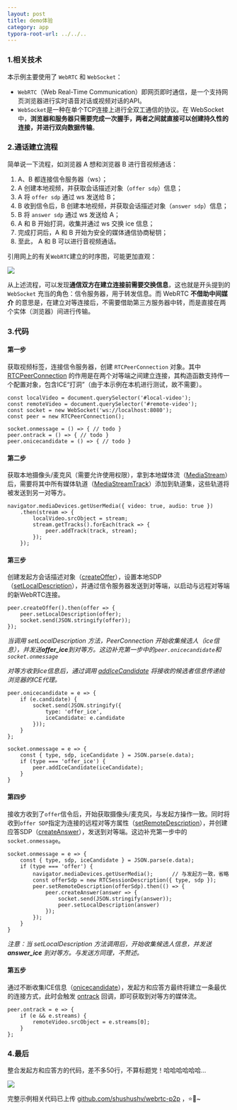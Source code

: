 ```yaml
---
layout: post
title: demo体验
category: app
typora-root-url: ../../..
---
```


### 1.相关技术

本示例主要使用了 `WebRTC` 和 `WebSocket`：
- `WebRTC`（Web Real-Time Communication）即网页即时通信，是一个支持网页浏览器进行实时语音对话或视频对话的API。
- `WebSocket`是一种在单个TCP连接上进行全双工通信的协议。在 WebSocket 中，**浏览器和服务器只需要完成一次握手，两者之间就直接可以创建持久性的连接，并进行双向数据传输**。

### 2.通话建立流程
简单说一下流程，如浏览器 A 想和浏览器 B 进行音视频通话：

 1. A、B 都连接信令服务器（ws）；
 2. A 创建本地视频，并获取会话描述对象（`offer sdp`）信息；
 3. A 将 `offer sdp` 通过 ws 发送给 B；
 4. B 收到信令后，B 创建本地视频，并获取会话描述对象（`answer sdp`）信息；
 5. B 将 `answer sdp` 通过 ws 发送给 A；
 6. A 和 B 开始打洞，收集并通过 ws 交换 ice 信息；
 7. 完成打洞后，A 和 B 开始为安全的媒体通信协商秘钥；
 8. 至此， A 和 B 可以进行音视频通话。

引用网上的有关`WebRTC`建立的时序图，可能更加直观：

![](https://user-gold-cdn.xitu.io/2019/10/23/16df7589c2b09544?w=813&h=708&f=png&s=165081)

从上述流程，可以发现**通信双方在建立连接前需要交换信息**，这也就是开头提到的 `WebSocket` 充当的角色：信令服务器，用于转发信息。而 WebRTC **不借助中间媒介** 的意思是，在建立对等连接后，不需要借助第三方服务器中转，而是直接在两个实体（浏览器）间进行传输。
### 3.代码

#### 第一步
获取视频标签，连接信令服务器，创建 `RTCPeerConnection` 对象。其中 [RTCPeerConnection]('https://developer.mozilla.org/zh-CN/docs/Web/API/RTCPeerConnection') 的作用是在两个对等端之间建立连接，其构造函数支持传一个配置对象，包含ICE“打洞”（由于本示例在本机进行测试，故不需要）。

```
const localVideo = document.querySelector('#local-video');
const remoteVideo = document.querySelector('#remote-video');
const socket = new WebSocket('ws://localhost:8080');
const peer = new RTCPeerConnection();

socket.onmessage = () => { // todo }
peer.ontrack = () => { // todo }
peer.onicecandidate = () => { // todo }
```

#### 第二步
获取本地摄像头/麦克风（需要允许使用权限），拿到本地媒体流（[MediaStream](https://developer.mozilla.org/zh-CN/docs/Web/API/MediaStream)）后，需要将其中所有媒体轨道（[MediaStreamTrack](https://developer.mozilla.org/zh-CN/docs/Web/API/MediaStreamTrack)）添加到轨道集，这些轨道将被发送到另一对等方。

```
navigator.mediaDevices.getUserMedia({ video: true, audio: true })
	.then(stream => {
		localVideo.srcObject = stream;
		stream.getTracks().forEach(track => {
			peer.addTrack(track, stream);
		});
	});
```

#### 第三步
创建发起方会话描述对象（[createOffer](https://developer.mozilla.org/en-US/docs/Web/API/RTCPeerConnection/createOffer)），设置本地SDP（[setLocalDescription](https://developer.mozilla.org/en-US/docs/Web/API/RTCPeerConnection/setLocalDescription)），并通过信令服务器发送到对等端，以启动与远程对等端的新WebRTC连接。

```
peer.createOffer().then(offer => {
	peer.setLocalDescription(offer);
	socket.send(JSON.stringify(offer));
});
```

*当调用 setLocalDescription 方法，PeerConnection 开始收集候选人（ice信息），并发送**offer_ice**到对等方。这边补充第一步中的`peer.onicecandidate`和`socket.onmessage`*

*对等方收到ice信息后，通过调用 [addIceCandidate](https://developer.mozilla.org/en-US/docs/Web/API/RTCPeerConnection/addIceCandidate) 将接收的候选者信息传递给浏览器的ICE代理。*

```
peer.onicecandidate = e => {
	if (e.candidate) {
		socket.send(JSON.stringify({
			type: 'offer_ice',
			iceCandidate: e.candidate
		}));
	} 
};

socket.onmessage = e => {
	const { type, sdp, iceCandidate } = JSON.parse(e.data);
	if (type === 'offer_ice') {
		peer.addIceCandidate(iceCandidate);
	}
}
```

#### 第四步
接收方收到了`offer`信令后，开始获取摄像头/麦克风，与发起方操作一致。同时将收到`offer SDP`指定为连接的远程对等方属性（[setRemoteDescription](https://developer.mozilla.org/en-US/docs/Web/API/RTCPeerConnection/setRemoteDescription)），并创建应答SDP（[createAnswer](https://developer.mozilla.org/en-US/docs/Web/API/RTCPeerConnection/createAnswer)），发送到对等端。这边补充第一步中的`socket.onmessage`。

```
socket.onmessage = e => {
	const { type, sdp, iceCandidate } = JSON.parse(e.data);
	if (type === 'offer') {
		navigator.mediaDevices.getUserMedia();		// 与发起方一致，省略
		const offerSdp = new RTCSessionDescription({ type, sdp });
		peer.setRemoteDescription(offerSdp).then(() => {
			peer.createAnswer(answer => {
				socket.send(JSON.stringify(answer));
				peer.setLocalDescription(answer)
			});
		});
	}
}
```
*注意：当 setLocalDescription 方法调用后，开始收集候选人信息，并发送 **answer_ice** 到对等方。与发送方同理，不赘述。*

#### 第五步
通过不断收集ICE信息（[onicecandidate](https://developer.mozilla.org/en-US/docs/Web/API/RTCPeerConnection/onicecandidate)），发起方和应答方最终将建立一条最优的连接方式，此时会触发 [ontrack](https://developer.mozilla.org/en-US/docs/Web/API/RTCPeerConnection/ontrack) 回调，即可获取到对等方的媒体流。

```
peer.ontrack = e => {
	if (e && e.streams) {
		remoteVideo.srcObject = e.streams[0];
	}
};
```
### 4.最后

整合发起方和应答方的代码，差不多50行，不算标题党！哈哈哈哈哈哈...

![](https://user-gold-cdn.xitu.io/2019/10/23/16df7e38e3edbe0c?w=190&h=190&f=png&s=24880)

完整示例相关代码已上传 [github.com/shushushv/webrtc-p2p](https://github.com/shushushv/webrtc-p2p) ，⭐🦆~